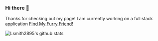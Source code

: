 ### Hi there 👋
  Thanks for checking out my page!
  I am currently working on a full stack application [Find My Furry Friend!](https://github.com/Lsmith2895/FindMyFurryFriend) 

![Lsmith2895's github stats](https://github-readme-stats.vercel.app/api?username=Lsmith2895&show_icons=true&theme=tokyonight)
